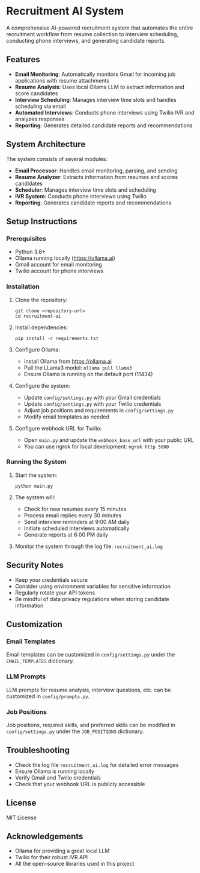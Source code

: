 # Recruitment AI System

A comprehensive AI-powered recruitment system that automates the entire recruitment workflow from resume collection to interview scheduling, conducting phone interviews, and generating candidate reports.

## Features

- **Email Monitoring**: Automatically monitors Gmail for incoming job applications with resume attachments
- **Resume Analysis**: Uses local Ollama LLM to extract information and score candidates
- **Interview Scheduling**: Manages interview time slots and handles scheduling via email
- **Automated Interviews**: Conducts phone interviews using Twilio IVR and analyzes responses
- **Reporting**: Generates detailed candidate reports and recommendations

## System Architecture

The system consists of several modules:

- **Email Processor**: Handles email monitoring, parsing, and sending
- **Resume Analyzer**: Extracts information from resumes and scores candidates
- **Scheduler**: Manages interview time slots and scheduling
- **IVR System**: Conducts phone interviews using Twilio
- **Reporting**: Generates candidate reports and recommendations

## Setup Instructions

### Prerequisites

- Python 3.8+
- Ollama running locally (https://ollama.ai)
- Gmail account for email monitoring
- Twilio account for phone interviews

### Installation

1. Clone the repository:
   ```
   git clone <repository-url>
   cd recruitment-ai
   ```

2. Install dependencies:
   ```
   pip install -r requirements.txt
   ```

3. Configure Ollama:
   - Install Ollama from https://ollama.ai
   - Pull the LLama3 model: `ollama pull llama3`
   - Ensure Ollama is running on the default port (11434)

4. Configure the system:
   - Update `config/settings.py` with your Gmail credentials
   - Update `config/settings.py` with your Twilio credentials
   - Adjust job positions and requirements in `config/settings.py`
   - Modify email templates as needed

5. Configure webhook URL for Twilio:
   - Open `main.py` and update the `webhook_base_url` with your public URL
   - You can use ngrok for local development: `ngrok http 5000`

### Running the System

1. Start the system:
   ```
   python main.py
   ```

2. The system will:
   - Check for new resumes every 15 minutes
   - Process email replies every 30 minutes
   - Send interview reminders at 9:00 AM daily
   - Initiate scheduled interviews automatically
   - Generate reports at 6:00 PM daily

3. Monitor the system through the log file: `recruitment_ai.log`

## Security Notes

- Keep your credentials secure
- Consider using environment variables for sensitive information
- Regularly rotate your API tokens
- Be mindful of data privacy regulations when storing candidate information

## Customization

### Email Templates

Email templates can be customized in `config/settings.py` under the `EMAIL_TEMPLATES` dictionary.

### LLM Prompts

LLM prompts for resume analysis, interview questions, etc. can be customized in `config/prompts.py`.

### Job Positions

Job positions, required skills, and preferred skills can be modified in `config/settings.py` under the `JOB_POSITIONS` dictionary.

## Troubleshooting

- Check the log file `recruitment_ai.log` for detailed error messages
- Ensure Ollama is running locally
- Verify Gmail and Twilio credentials
- Check that your webhook URL is publicly accessible

## License

MIT License

## Acknowledgements

- Ollama for providing a great local LLM
- Twilio for their robust IVR API
- All the open-source libraries used in this project 